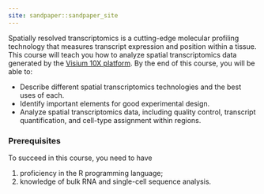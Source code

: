 ```yaml
---
site: sandpaper::sandpaper_site
---
```


Spatially resolved transcriptomics is a cutting-edge molecular profiling 
technology that measures transcript expression and position within a tissue.
This course will teach you how to analyze spatial transcriptomics data generated 
by the [Visium 10X platform][visium]. By the end of this course, you will be 
able to:

- Describe different spatial transcriptomics technologies and the best uses of 
each.
- Identify important elements for good experimental design.
- Analyze spatial transcriptomics data, including quality control, transcript quantification, and cell-type assignment within regions.

### Prerequisites
To succeed in this course, you need to have
1.	proficiency in the R programming language;
2.	knowledge of bulk RNA and single-cell sequence analysis.

[visium]: https://www.10xgenomics.com/platforms/visium

